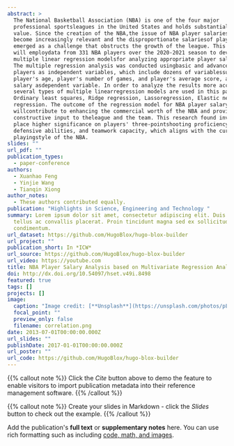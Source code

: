 ```yaml
---
abstract: >
  The National Basketball Association (NBA) is one of the four major
  professional sportsleagues in the United States and holds substantial economic
  value. Since the creation of the NBA,the issue of NBA player salaries has
  become increasingly relevant and the disproportionate salariesof players has
  emerged as a challenge that obstructs the growth of the league. This paper
  will employdata from 331 NBA players over the 2020-2021 season to develop
  multiple linear regression modelsfor analyzing appropriate player salaries.
  The multiple regression analysis was conducted usingbasic and advanced data of
  players as independent variables, which include dozens of variablessuch as
  player's age, player's number of games, and player's average score, and player
  salary asdependent variable. In order to analyze the results more accurately,
  several types of multiple linearregression models are used in this paper:
  Ordinary least squares, Ridge regression, Lassoregression, Elastic net
  regression. The outcome of the regression model for NBA player salary
  willcontribute to enhancing the commercial worth of the NBA and provide
  constructive input to theleague and the team. This research found investors
  place higher significance on players' three-pointshooting proficiency,
  defensive abilities, and teamwork capacity, which aligns with the current
  playingstyle of the NBA. 
slides: ""
url_pdf: ""
publication_types:
  - paper-conference
authors:
  - Xuanhao Feng
  - Yinjie Wang
  - Tianqin Xiong
author_notes:
  - These authors contributed equally.
publication: "Highlights in Science, Engineering and Technology "
summary: Lorem ipsum dolor sit amet, consectetur adipiscing elit. Duis posuere
  tellus ac convallis placerat. Proin tincidunt magna sed ex sollicitudin
  condimentum.
url_dataset: https://github.com/HugoBlox/hugo-blox-builder
url_project: ""
publication_short: In *ICW*
url_source: https://github.com/HugoBlox/hugo-blox-builder
url_video: https://youtube.com
title: NBA Player Salary Analysis based on Multivariate Regression Analysis
doi: http://dx.doi.org/10.54097/hset.v49i.8498
featured: true
tags: []
projects: []
image:
  caption: "Image credit: [**Unsplash**](https://unsplash.com/photos/pLCdAaMFLTE)"
  focal_point: ""
  preview_only: false
  filename: correlation.png
date: 2013-07-01T00:00:00.000Z
url_slides: ""
publishDate: 2017-01-01T00:00:00.000Z
url_poster: ""
url_code: https://github.com/HugoBlox/hugo-blox-builder
---
```


{{% callout note %}}
Click the _Cite_ button above to demo the feature to enable visitors to import publication metadata into their reference management software.
{{% /callout %}}

{{% callout note %}}
Create your slides in Markdown - click the _Slides_ button to check out the example.
{{% /callout %}}

Add the publication's **full text** or **supplementary notes** here. You can use rich formatting such as including [code, math, and images](https://docs.hugoblox.com/content/writing-markdown-latex/).
